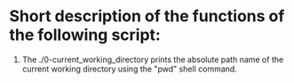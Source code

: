 # Short description of the functions of the following script:

1. The ./0-current_working_directory prints the absolute path name of the current working directory using the "pwd" shell command.
